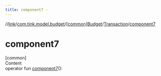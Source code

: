 ```yaml
---
title: component7 -
---
```

//[link](../../../index.md)/[com.tink.model.budget](../../index.md)/[[common]Budget](../index.md)/[Transaction](index.md)/[component7](component7.md)



# component7  
[common]  
Content  
operator fun [component7](component7.md)(): <ERROR CLASS>  



